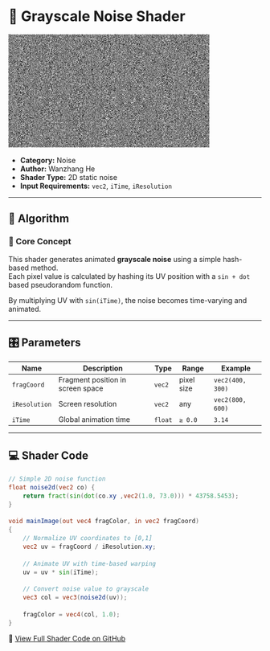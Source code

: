 # 🧩 Grayscale Noise Shader

<img src="https://github.com/friedaxvictoria/procedural_shader_framework/blob/main/shaders/screenshots/noise/grayScale_noise.png?raw=true" alt="Grayscale Noise Example" width="400" height="225">


- **Category:** Noise  
- **Author:** Wanzhang He
- **Shader Type:** 2D static noise  
- **Input Requirements:** `vec2`, `iTime`, `iResolution`

---

## 🧠 Algorithm

### 🔷 Core Concept

This shader generates animated **grayscale noise** using a simple hash-based method.  
Each pixel value is calculated by hashing its UV position with a `sin + dot` based pseudorandom function.

By multiplying UV with `sin(iTime)`, the noise becomes time-varying and animated.

---

## 🎛️ Parameters

| Name         | Description                                  | Type     | Range      | Example            |
|--------------|----------------------------------------------|----------|------------|--------------------|
| `fragCoord`  | Fragment position in screen space            | `vec2`   | pixel size | `vec2(400, 300)`   |
| `iResolution`| Screen resolution                            | `vec2`   | any        | `vec2(800, 600)`   |
| `iTime`      | Global animation time                        | `float`  | `≥ 0.0`     | `3.14`             |

---

## 💻 Shader Code

```glsl
// Simple 2D noise function
float noise2d(vec2 co) {
    return fract(sin(dot(co.xy ,vec2(1.0, 73.0))) * 43758.5453);
}

void mainImage(out vec4 fragColor, in vec2 fragCoord)
{
    // Normalize UV coordinates to [0,1]
    vec2 uv = fragCoord / iResolution.xy;

    // Animate UV with time-based warping
    uv = uv * sin(iTime);

    // Convert noise value to grayscale
    vec3 col = vec3(noise2d(uv));

    fragColor = vec4(col, 1.0);
}
```
🔗 [View Full Shader Code on GitHub](https://github.com/friedaxvictoria/procedural_shader_framework/blob/main/shaders/shaders/noise/grayScale_noise.glsl)
